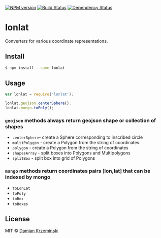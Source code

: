 [![NPM version][npm-image]][npm-url]
[![Build Status][build-image]][build-url]
[![Dependency Status][deps-image]][deps-url]

# lonlat

Converters for various coordinate representations.

## Install

```sh
$ npm install --save lonlat
```

## Usage

```js
var lonlat = require('lonlat');

lonlat.geojson.centerSphere();
lonlat.mongo.toPoly();
```

### `geojson` methods always return geojson shape or collection of shapes

- `centerSphere`- create a Sphere corresponding to inscribed circle
- `multiPolygon` - create a Polygon from the string of coordinates
- `polygon` - create a Polygon from the string of coordinates
- `shapesArray` - split boxes into Polygons and Multipolygons
- `splitBox` - split box into grid of Polygons


### `mongo` methods return coordinates pairs [lon,lat] that can be indexed by mongo

- `toLonLat`
- `toPoly`
- `toBox`
- `toBoxes`

## License

MIT © [Damian Krzeminski](https://pirxpilot.me)

[npm-image]: https://img.shields.io/npm/v/lonlat
[npm-url]: https://npmjs.org/package/lonlat

[build-url]: https://github.com/pirxpilot/lonlat/actions/workflows/check.yaml
[build-image]: https://img.shields.io/github/actions/workflow/status/pirxpilot/lonlat/check.yaml?branch=main

[deps-image]: https://img.shields.io/librariesio/release/npm/lonlat
[deps-url]: https://libraries.io/npm/lonlat
